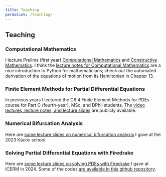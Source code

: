 ```yaml
---
title: Teaching
permalink: /teaching/
---
```


## Teaching

<h3>Computational Mathematics</h3>

I lecture Prelims (first year) <a href="https://courses.maths.ox.ac.uk/course/view.php?id=4931">Computational Mathematics</a> and <a href="https://courses.maths.ox.ac.uk/course/view.php?id=4947">Constructive Mathematics</a>. I think the <a href="https://courses.maths.ox.ac.uk/mod/resource/view.php?id=54995">lecture notes for Computational Mathematics</a> are a nice introduction to Python for mathematicians; check out the automated derivation of the equations of motion from its Hamiltonian in Chapter 13.

<h3>Finite Element Methods for Partial Differential Equations</h3>

In previous years I lectured the C6.4 Finite Element Methods for PDEs course for Part C (fourth-year), MSc, and DPhil students.
The [video lectures, lecture notes, and lecture slides](https://people.maths.ox.ac.uk/farrellp/femvideos) are publicly available.

<h3>Numerical Bifurcation Analysis</h3>

Here are <a href="{{site.url}}/files/kacov2023.pdf">some lecture slides on numerical bifurcation analysis</a> I gave at the 2023 Kácov school.

<h3>Solving Partial Differential Equations with Firedrake</h3>

Here are <a href="{{site.url}}/files/icerm2024.pdf">some lecture slides on solving PDEs with Firedrake</a> I gave at ICERM in 2024. Some of the codes <a href="https://github.com/pefarrell/icerm2024">are available in this github repository</a>.
